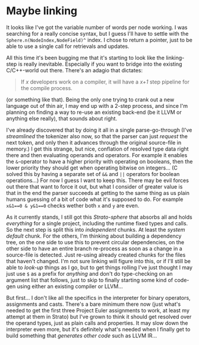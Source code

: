 # Maybe linking

It looks like I've got the variable number of words per node working. I was searching for a really concise syntax, but I guess I'll have to settle with the `Sphere.n(NodeIndex,NodeField)^` index. I chose to return a pointer, just to be able to use a single call for retrievals and updates.

All this time it's been bugging me that it's starting to look like the linking-step is really inevitable. Especially if you want to bridge into the existing C/C++-world out there. There's an adagio that dictates:

> If _x_ developers work on a compiler, it will have a _x+1_ step pipeline for the compile process.

(or something like that). Being the only one trying to crank out a new language out of thin air, I may end up with a 2-step process, and since I'm planning on finding a way to re-use an existing back-end (be it LLVM or anything else really), that sounds about right.

I've already discovered that by doing it all in a single parse-go-through (I've _streamlined_ the tokenizer also now, so that the parser can just _request_ the next token, and only then it advances through the original source-file in memory.) I get this strange, but nice, conflation of resolved type data right there and then evaluating operands and operators. For example it enables the `&`-operator to have a higher priority with operating on booleans, then the lower priority they should get when operating bitwise on integers... (C solved this by having a separate set of `&&` and `||` operators for boolean operations...) For now I guess I want to keep this. There may be evil forces out there that want to force it out, but what I consider of greater value is that in the end the parser succeeds at getting to the same thing as us plain humans guessing of a bit of code what it's supposed to do. For example `x&1==0 & y&1==0` checks wether both `x` and `y` are even.

As it currently stands, I still got this _Strato-sphere_ that absorbs all and holds _everything_ for a single project, including the runtime fixed types and calls. So the next step is split this into _independent_ chunks. At least the _system default_ chunk. For the others, I'm thinking about building a dependency tree, on the one side to use this to prevent circular dependencies, on the other side to have an entire branch re-process as soon as a change in a source-file is detected. Just re-using already created chunks for the files that haven't changed. I'm not sure linking will figure into this, or if I'll still be able to _look-up_ things as I go, but to get things rolling I've just thought I may just use `$` as a prefix for _anything_ and don't do type-checking on an argument list that follows, just to skip to finally starting some kind of code-gen using either an existing compiler or LLVM...

But first... I don't like all the specifics in the interpreter for binary operators, assignments and casts. There's a bare minimum there now (just what's needed to get the first three Project Euler assignments to work, at least my attempt at them in Strato) but I've grown to think it should get resolved over the operand types, just as plain calls and properties. It may slow down the interpreter even more, but it's definitely what's needed when I finally get to build something that _generates other code_ such as LLVM IR...
